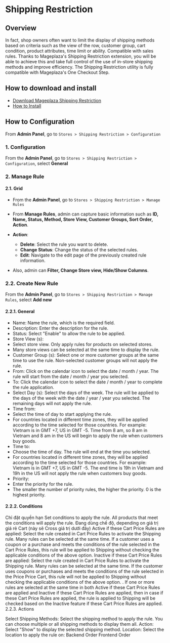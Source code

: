 # Shipping Restriction

## Overview

In fact, shop owners often want to limit the display of shipping methods based on criteria such as the view of the row, customer group, cart condition, product attributes, time limit or ability. Compatible with sales rules. Thanks to Mageplaza's Shipping Restriction extension, you will be able to achieve this and take full control of the use of in-store shipping methods and improve efficiency.
The Shipping Restriction utility is fully compatible with Mageplaza's One Checkout Step.

## How to download and install

- [Download Mageplaza Shipping Restriction](https://www.mageplaza.com/magento-2-shipping-restriction/)
- [How to Install](https://www.mageplaza.com/install-magento-2-extension/)


## How to Configuration

From **Admin Panel**, go to `Stores > Shipping Restriction > Configuration`

### 1. Configuration

From the **Admin Panel**, go to `Stores > Shipping Restriction > Configuration`, select **General**

### 2. Manage Rule

#### 2.1. Grid

- From the **Admin Panel**, go to `Stores > Shipping Restriction > Manage Rules`

- From **Manage Rules**, admin can capture basic information such as **ID, Name, Status, Method, Store View, Customer Groups, Sort Order, Action**.

- **Action**:
  - **Delete**: Select the rule you want to delete.
  - **Change Status**: Change the status of the selected rules.
  - **Edit**: Navigate to the edit page of the previously created rule information.
  
- Also, admin can **Filter, Change Store view, Hide/Show Columns**.

### 2.2. Create New Rule

From the **Admin Panel**, go to `Stores > Shipping Restriction > Manage Rules`, select **Add new**

#### 2.2.1. General


- Name: Name the rule, which is the required field.
- Description: Enter the description for the rule.
- Status: Select "Enable" to allow the rule to be applied.
- Store View (s):
- Select store view. Only apply rules for products on selected stores.
- Many store views can be selected at the same time to display the rule.
- Customer Group (s): Select one or more customer groups at the same time to use the rule. Non-selected customer groups will not apply the rule.
- From: Click on the calendar icon to select the date / month / year. The rule will start from the date / month / year you selected.
- To: Click the calendar icon to select the date / month / year to complete the rule application.
- Select Day (s): Select the days of the week. The rule will be applied to the days of the week with the date / year / year you selected. The remaining days will not apply the rule.
- Time from:
- Select the time of day to start applying the rule.
- For countries located in different time zones, they will be applied according to the time selected for those countries. For example: Vietnam is in GMT +7, US in GMT -5. Time from 8 am, so 8 am in Vietnam and 8 am in the US will begin to apply the rule when customers buy goods.
- Time to:
- Choose the time of day. The rule will end at the time you selected.
- For countries located in different time zones, they will be applied according to the time selected for those countries. For example: Vietnam is in GMT +7, US in GMT -5. The end time is 19h in Vietnam and 19h in the US will not apply the rule when customers buy goods.
- Priority:
- Enter the priority for the rule.
- The smaller the number of priority rules, the higher the priority. 0 is the highest priority.


#### 2.2.2. Conditions

Chỉ đặt quyền hạn
Set conditions to apply the rule. All products that meet the conditions will apply the rule.
Đang dùng chế độ, depending on giá trị giá rẻ Cart (này sẽ Cross giá trị dưới đây)
Active if these Cart Price Rules are applied:
Select the rule created in Cart Price Rules to activate the Shipping rule.
Many rules can be selected at the same time.
If a customer uses a coupon or a purchase and meets the conditions of the rule selected in the Cart Price Rules, this rule will be applied to Shipping without checking the applicable conditions of the above option.
Inactive if these Cart Price Rules are applied:
Select the rule created in Cart Price Rules to activate the Shipping rule.
Many rules can be selected at the same time.
If the customer uses coupons or purchases and meets the conditions of the rule selected in the Price Price Cart, this rule will not be applied to Shipping without checking the applicable conditions of the above option. .
If one or more rules are selected at the same time in both Active if these Cart Price Rules are applied and Inactive if these Cart Price Rules are applied, then in case if these Cart Price Rules are applied, the rule is applied to Shipping will be checked based on the Inactive feature if these Cart Price Rules are applied.
2.2.3. Actions

Select Shipping Methods: Select the shipping method to apply the rule. You can choose multiple or all shipping methods to display them all.
Action: Select "Show" to display the selected shipping method.
Location: Select the location to apply the rule on:
Backend Order
Frontend Order
